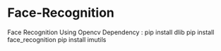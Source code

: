 # Face-Recognition
Face Recognition Using Opencv
Dependency :
pip install dlib
pip install face_recognition
pip install imutils
